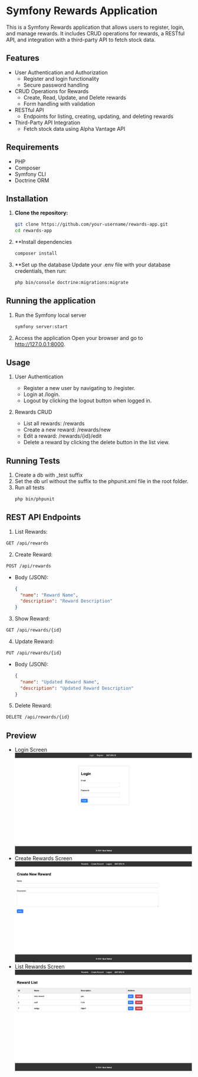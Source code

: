 # Symfony Rewards Application

This is a Symfony Rewards application that allows users to register, login, and manage rewards. It includes CRUD operations for rewards, a RESTful API, and integration with a third-party API to fetch stock data.

## Features

- User Authentication and Authorization
  - Register and login functionality
  - Secure password handling
- CRUD Operations for Rewards
  - Create, Read, Update, and Delete rewards
  - Form handling with validation
- RESTful API
  - Endpoints for listing, creating, updating, and deleting rewards
- Third-Party API Integration
  - Fetch stock data using Alpha Vantage API

## Requirements

- PHP
- Composer
- Symfony CLI
- Doctrine ORM

## Installation

1. **Clone the repository:**
   ```bash
   git clone https://github.com/your-username/rewards-app.git
   cd rewards-app

2. **Install dependencies
    ```bash
    composer install

3. **Set up the database
    Update your .env file with your database credentials, then run:
    ```bash
    php bin/console doctrine:migrations:migrate

## Running the application

1. Run the Symfony local server
    ```bash
    symfony server:start

2. Access the application
Open your browser and go to http://127.0.0.1:8000.

## Usage
1. User Authentication
    - Register a new user by navigating to /register.
    - Login at /login.
    - Logout by clicking the logout button when logged in.

2. Rewards CRUD
    - List all rewards: /rewards
    - Create a new reward: /rewards/new
    - Edit a reward: /rewards/{id}/edit
    - Delete a reward by clicking the delete button in the list view.

## Running Tests
1. Create a db with _test suffix
2. Set the db url without the suffix to the phpunit.xml file in the root folder.
3. Run all tests
    ```bash
    php bin/phpunit

## REST API Endpoints

1. List Rewards:
  ```bash
  GET /api/rewards
  ```

2. Create Reward:
  ```bash
  POST /api/rewards
  ```

- Body (JSON):
  ```json
  {
    "name": "Reward Name",
    "description": "Reward Description"
  }
  ```

3. Show Reward:
  ```bash
  GET /api/rewards/{id}
  ```

4. Update Reward:
  ```bash
  PUT /api/rewards/{id}
  ```

- Body (JSON):
  ```json
  {
    "name": "Updated Reward Name",
    "description": "Updated Reward Description"
  }
  ```

5. Delete Reward:
  ```bash
  DELETE /api/rewards/{id}
  ```

## Preview
- Login Screen
![Alt text](/screenshots/login.png?raw=true "Login Screen")
- Create Rewards Screen
![Alt text](/screenshots/create.png?raw=true "Create Rewards Screen")
- List Rewards Screen
![Alt text](/screenshots/list.png?raw=true "List Rewards Screen")
